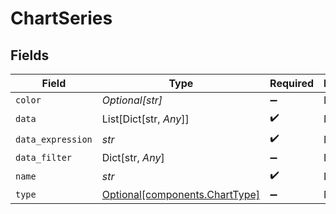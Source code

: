 # ChartSeries


## Fields

| Field                                                                  | Type                                                                   | Required                                                               | Description                                                            |
| ---------------------------------------------------------------------- | ---------------------------------------------------------------------- | ---------------------------------------------------------------------- | ---------------------------------------------------------------------- |
| `color`                                                                | *Optional[str]*                                                        | :heavy_minus_sign:                                                     | N/A                                                                    |
| `data`                                                                 | List[Dict[str, *Any*]]                                                 | :heavy_check_mark:                                                     | N/A                                                                    |
| `data_expression`                                                      | *str*                                                                  | :heavy_check_mark:                                                     | N/A                                                                    |
| `data_filter`                                                          | Dict[str, *Any*]                                                       | :heavy_minus_sign:                                                     | N/A                                                                    |
| `name`                                                                 | *str*                                                                  | :heavy_check_mark:                                                     | N/A                                                                    |
| `type`                                                                 | [Optional[components.ChartType]](../../models/components/charttype.md) | :heavy_minus_sign:                                                     | N/A                                                                    |